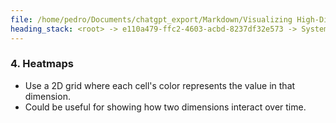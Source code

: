 ```yaml
---
file: /home/pedro/Documents/chatgpt_export/Markdown/Visualizing High-Dim Data Over Time.md
heading_stack: <root> -> e110a479-ffc2-4603-acbd-8237df32e573 -> System -> 7809300d-2e24-4429-a8c5-1f29ad85f9b2 -> System -> aaa2edfe-1989-493a-b69e-725783a32255 -> User -> 234b6612-41b7-4bfd-8027-9ecdc361bb01 -> Assistant -> 1. Animated Scatter Plots -> 2. Parallel Coordinates -> 3. Radial Layouts -> 4. Heatmaps
---
```

### 4. Heatmaps
- Use a 2D grid where each cell's color represents the value in that dimension.
- Could be useful for showing how two dimensions interact over time.

